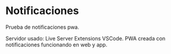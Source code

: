 # Notificaciones
Prueba de notificaciones pwa.

Servidor usado: Live Server Extensions VSCode.
PWA creada con notificaciones funcionando en web y app.
